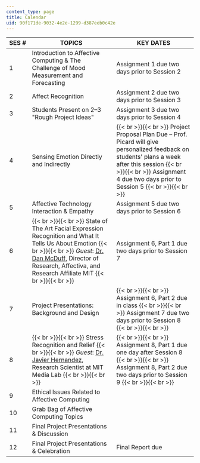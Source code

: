 ```yaml
---
content_type: page
title: Calendar
uid: 90f171de-9032-4e2e-1299-d387eeb0c42e
---
```


| SES # | TOPICS | KEY DATES |
| --- | --- | --- |
| 1 | Introduction to Affective Computing & The Challenge of Mood Measurement and Forecasting | Assignment 1 due two days prior to Session 2 |
| 2 | Affect Recognition | Assignment 2 due two days prior to Session 3 |
| 3 | Students Present on 2–3 "Rough Project Ideas" | Assignment 3 due two days prior to Session 4 |
| 4 | Sensing Emotion Directly and Indirectly |  {{< br >}}{{< br >}} Project Proposal Plan Due – Prof. Picard will give personalized feedback on students' plans a week after this session {{< br >}}{{< br >}} Assignment 4 due two days prior to Session 5 {{< br >}}{{< br >}}  |
| 5 | Affective Technology Interaction & Empathy | Assignment 5 due two days prior to Session 6 |
| 6 |  {{< br >}}{{< br >}} State of The Art Facial Expression Recognition and What It Tells Us About Emotion {{< br >}}{{< br >}} _Guest_: [Dr. Dan McDuff](http://alumni.media.mit.edu/~djmcduff/), Director of Research, Affectiva, and Research Affiliate MIT {{< br >}}{{< br >}}  | Assignment 6, Part 1 due two days prior to Session 7 |
| 7 | Project Presentations: Background and Design |  {{< br >}}{{< br >}} Assignment 6, Part 2 due in class {{< br >}}{{< br >}} Assignment 7 due two days prior to Session 8 {{< br >}}{{< br >}}  |
| 8 |  {{< br >}}{{< br >}} Stress Recognition and Relief {{< br >}}{{< br >}} _Guest_: [Dr. Javier Hernandez](http://javierhr.com/), Research Scientist at MIT Media Lab {{< br >}}{{< br >}}  |  {{< br >}}{{< br >}} Assignment 8, Part 1 due one day after Session 8 {{< br >}}{{< br >}} Assignment 8, Part 2 due two days prior to Session 9 {{< br >}}{{< br >}}  |
| 9 | Ethical Issues Related to Affective Computing | &nbsp; |
| 10 | Grab Bag of Affective Computing Topics | &nbsp; |
| 11 | Final Project Presentations & Discussion | &nbsp; |
| 12 | Final Project Presentations & Celebration | Final Report due
